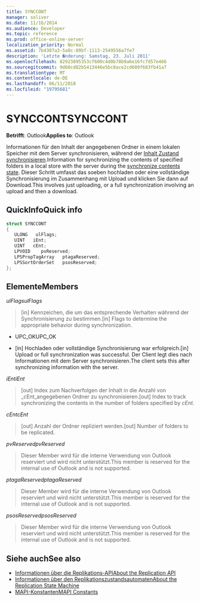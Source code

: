 ```yaml
---
title: SYNCCONT
manager: soliver
ms.date: 11/16/2014
ms.audience: Developer
ms.topic: reference
ms.prod: office-online-server
localization_priority: Normal
ms.assetid: 7b4307a3-5a8c-89bf-1113-2549556a7fe7
description: 'Letzte �nderung: Samstag, 23. Juli 2011'
ms.openlocfilehash: 82923895353cf600c4d0b78b9a6e16fc7d57e466
ms.sourcegitcommit: 9d60cd82b5413446e5bc8ace2cd689f683fb41a7
ms.translationtype: MT
ms.contentlocale: de-DE
ms.lasthandoff: 06/11/2018
ms.locfileid: "19795681"
---
```

# <a name="synccont"></a><span data-ttu-id="adda8-103">SYNCCONT</span><span class="sxs-lookup"><span data-stu-id="adda8-103">SYNCCONT</span></span>

<span data-ttu-id="adda8-104">**Betrifft**: Outlook</span><span class="sxs-lookup"><span data-stu-id="adda8-104">**Applies to**: Outlook</span></span> 
  
<span data-ttu-id="adda8-105">Informationen für den Inhalt der angegebenen Ordner in einem lokalen Speicher mit dem Server synchronisieren, während der [Inhalt Zustand synchronisieren](synchronize-contents-state.md).</span><span class="sxs-lookup"><span data-stu-id="adda8-105">Information for synchronizing the contents of specified folders in a local store with the server during the [synchronize contents state](synchronize-contents-state.md).</span></span> <span data-ttu-id="adda8-106">Dieser Schritt umfasst das soeben hochladen oder eine vollständige Synchronisierung im Zusammenhang mit Upload und klicken Sie dann auf Download.</span><span class="sxs-lookup"><span data-stu-id="adda8-106">This involves just uploading, or a full synchronization involving an upload and then a download.</span></span>
  
## <a name="quick-info"></a><span data-ttu-id="adda8-107">QuickInfo</span><span class="sxs-lookup"><span data-stu-id="adda8-107">Quick info</span></span>

```cpp
struct SYNCCONT 
{ 
   ULONG   ulFlags; 
   UINT   iEnt; 
   UINT   cEnt; 
   LPVOID    pvReserved; 
   LPSPropTagArray   ptagaReserved; 
   LPSSortOrderSet   psosReserved; 
};
```

## <a name="members"></a><span data-ttu-id="adda8-108">Elemente</span><span class="sxs-lookup"><span data-stu-id="adda8-108">Members</span></span>

<span data-ttu-id="adda8-109">_ulFlags_</span><span class="sxs-lookup"><span data-stu-id="adda8-109">_ulFlags_</span></span>
  
> <span data-ttu-id="adda8-110">[in] Kennzeichen, die um das entsprechende Verhalten während der Synchronisierung zu bestimmen.</span><span class="sxs-lookup"><span data-stu-id="adda8-110">[in] Flags to determine the appropriate behavior during synchronization.</span></span>
    
  - <span data-ttu-id="adda8-111">UPC_OK</span><span class="sxs-lookup"><span data-stu-id="adda8-111">UPC_OK</span></span>
    
  - <span data-ttu-id="adda8-112">[in] Hochladen oder vollständige Synchronisierung war erfolgreich.</span><span class="sxs-lookup"><span data-stu-id="adda8-112">[in] Upload or full synchronization was successful.</span></span> <span data-ttu-id="adda8-113">Der Client legt dies nach Informationen mit dem Server synchronisieren.</span><span class="sxs-lookup"><span data-stu-id="adda8-113">The client sets this after synchronizing information with the server.</span></span>
    
<span data-ttu-id="adda8-114">_iEnt_</span><span class="sxs-lookup"><span data-stu-id="adda8-114">_iEnt_</span></span>
  
> <span data-ttu-id="adda8-115">[out] Index zum Nachverfolgen der Inhalt in die Anzahl von _cEnt_angegebenen Ordner zu synchronisieren.</span><span class="sxs-lookup"><span data-stu-id="adda8-115">[out] Index to track synchronizing the contents in the number of folders specified by  _cEnt_.</span></span>
    
<span data-ttu-id="adda8-116">_cEnt_</span><span class="sxs-lookup"><span data-stu-id="adda8-116">_cEnt_</span></span>
  
> <span data-ttu-id="adda8-117">[out] Anzahl der Ordner repliziert werden.</span><span class="sxs-lookup"><span data-stu-id="adda8-117">[out] Number of folders to be replicated.</span></span>
    
<span data-ttu-id="adda8-118">_pvReserved_</span><span class="sxs-lookup"><span data-stu-id="adda8-118">_pvReserved_</span></span>
  
> <span data-ttu-id="adda8-119">Dieser Member wird für die interne Verwendung von Outlook reserviert und wird nicht unterstützt.</span><span class="sxs-lookup"><span data-stu-id="adda8-119">This member is reserved for the internal use of Outlook and is not supported.</span></span> 
    
<span data-ttu-id="adda8-120">_ptagaReserved_</span><span class="sxs-lookup"><span data-stu-id="adda8-120">_ptagaReserved_</span></span>
  
> <span data-ttu-id="adda8-121">Dieser Member wird für die interne Verwendung von Outlook reserviert und wird nicht unterstützt.</span><span class="sxs-lookup"><span data-stu-id="adda8-121">This member is reserved for the internal use of Outlook and is not supported.</span></span> 
    
<span data-ttu-id="adda8-122">_psosReserved_</span><span class="sxs-lookup"><span data-stu-id="adda8-122">_psosReserved_</span></span>
  
> <span data-ttu-id="adda8-123">Dieser Member wird für die interne Verwendung von Outlook reserviert und wird nicht unterstützt.</span><span class="sxs-lookup"><span data-stu-id="adda8-123">This member is reserved for the internal use of Outlook and is not supported.</span></span> 
    
## <a name="see-also"></a><span data-ttu-id="adda8-124">Siehe auch</span><span class="sxs-lookup"><span data-stu-id="adda8-124">See also</span></span>

- [<span data-ttu-id="adda8-125">Informationen über die Replikations-API</span><span class="sxs-lookup"><span data-stu-id="adda8-125">About the Replication API</span></span>](about-the-replication-api.md)
- [<span data-ttu-id="adda8-126">Informationen über den Replikationszustandsautomaten</span><span class="sxs-lookup"><span data-stu-id="adda8-126">About the Replication State Machine</span></span>](about-the-replication-state-machine.md)
- [<span data-ttu-id="adda8-127">MAPI-Konstanten</span><span class="sxs-lookup"><span data-stu-id="adda8-127">MAPI Constants</span></span>](mapi-constants.md)

